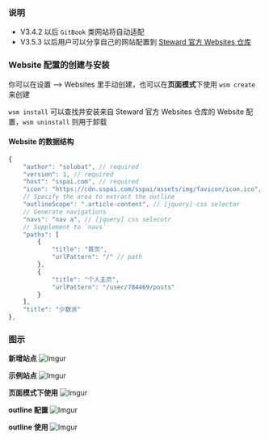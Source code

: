 ### 说明
- V3.4.2 以后 `GitBook` 类网站将自动适配
- V3.5.3 以后用户可以分享自己的网站配置到 [Steward 官方 Websites 仓库](https://github.com/Steward-launcher/steward-websites)

### Website 配置的创建与安装
你可以在设置 --> Websites 里手动创建，也可以在**页面模式**下使用 `wsm create` 来创建

`wsm install` 可以查找并安装来自 Steward 官方 Websites 仓库的 Website 配置，`wsm uninstall` 则用于卸载

#### Website 的数据结构
```javascript
{
    "author": "solobat", // required
    "version": 1, // required
    "host": "sspai.com", // required
    "icon": "https://cdn.sspai.com/sspai/assets/img/favicon/icon.ico",
    // Specify the area to extract the outline
    "outlineScope": ".article-content", // [jquery] css selector
    // Generate navigations
    "navs": "nav a", // [jquery] css selecotr
    // Supplement to `navs`
    "paths": [
        {
            "title": "首页",
            "urlPattern": "/" // path
        },
        {
            "title": "个人主页",
            "urlPattern": "/user/784469/posts"
        }
    ],
    "title": "少数派"
},
```

### 图示
**新增站点**
![Imgur](https://i.imgur.com/2DpjCf5.png)

**示例站点**
![Imgur](https://i.imgur.com/rM9ahzJ.png)

**页面模式下使用**
![Imgur](https://i.imgur.com/9xtWxcU.png)

**outline 配置**
![Imgur](https://i.imgur.com/m6OByqb.png)

**outline 使用**
![Imgur](https://i.imgur.com/qlGrypv.png)